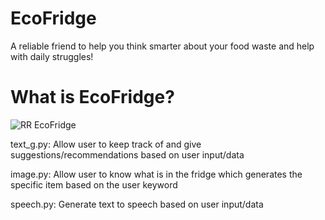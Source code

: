 # EcoFridge
A reliable friend to help you think smarter about your food waste and help with daily struggles!
# What is EcoFridge?

![RR EcoFridge](https://github.com/s02463760/EcoFridge/assets/142064723/2abb7d12-5476-4c22-99ec-73afc99c0b03)


text_g.py: Allow user to keep track of and give suggestions/recommendations based on user input/data

image.py: Allow user to know what is in the fridge which generates the specific item based on the user keyword

speech.py: Generate text to speech based on user input/data
